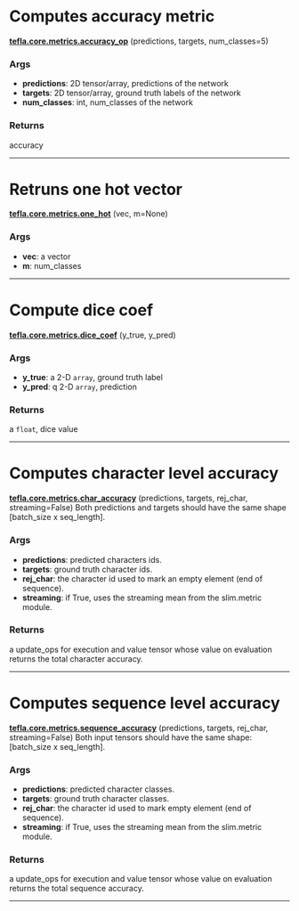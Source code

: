 # Computes accuracy metric

<span class="extra_h1"><span style="color:black;"><a href=https://github.com/n3011/tefla/blob/master/tefla/core/metrics.py#L406 target="_blank"><b>tefla.core.metrics.accuracy_op</b></a></span>  (predictions,  targets,  num_classes=5)</span>

<h3>Args</h3>


 - **predictions**: 2D tensor/array, predictions of the network
 - **targets**: 2D tensor/array, ground truth labels of the network
 - **num_classes**: int, num_classes of the network

<h3>Returns</h3>


accuracy

 ---------- 

# Retruns one hot vector

<span class="extra_h1"><span style="color:black;"><a href=https://github.com/n3011/tefla/blob/master/tefla/core/metrics.py#L427 target="_blank"><b>tefla.core.metrics.one_hot</b></a></span>  (vec,  m=None)</span>

<h3>Args</h3>


 - **vec**: a vector
 - **m**: num_classes

 ---------- 

# Compute dice coef

<span class="extra_h1"><span style="color:black;"><a href=https://github.com/n3011/tefla/blob/master/tefla/core/metrics.py#L452 target="_blank"><b>tefla.core.metrics.dice_coef</b></a></span>  (y_true,  y_pred)</span>

<h3>Args</h3>


 - **y_true**: a 2-D `array`, ground truth label
 - **y_pred**: q 2-D `array`, prediction

<h3>Returns</h3>


a `float`, dice value

 ---------- 

# Computes character level accuracy

<span class="extra_h1"><span style="color:black;"><a href=https://github.com/n3011/tefla/blob/master/tefla/core/metrics.py#L468 target="_blank"><b>tefla.core.metrics.char_accuracy</b></a></span>  (predictions,  targets,  rej_char,  streaming=False)</span>
Both predictions and targets should have the same shape
[batch_size x seq_length].

<h3>Args</h3>


 - **predictions**: predicted characters ids.
 - **targets**: ground truth character ids.
 - **rej_char**: the character id used to mark an empty element (end of sequence).
 - **streaming**: if True, uses the streaming mean from the slim.metric module.

<h3>Returns</h3>


a update_ops for execution and value tensor whose value on evaluation
returns the total character accuracy.

 ---------- 

# Computes sequence level accuracy

<span class="extra_h1"><span style="color:black;"><a href=https://github.com/n3011/tefla/blob/master/tefla/core/metrics.py#L498 target="_blank"><b>tefla.core.metrics.sequence_accuracy</b></a></span>  (predictions,  targets,  rej_char,  streaming=False)</span>
Both input tensors should have the same shape: [batch_size x seq_length].

<h3>Args</h3>


 - **predictions**: predicted character classes.
 - **targets**: ground truth character classes.
 - **rej_char**: the character id used to mark empty element (end of sequence).
 - **streaming**: if True, uses the streaming mean from the slim.metric module.

<h3>Returns</h3>


a update_ops for execution and value tensor whose value on evaluation
returns the total sequence accuracy.

 ---------- 

